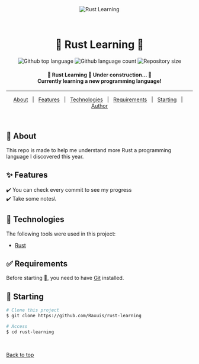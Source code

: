 <div align="center" id="top"> 
  <img src="https://networkstatic.net/wp-content/uploads/2020/01/rustacean-banner.png" alt="Rust Learning" />

&#xa0;

</div>

<h1 align="center">🦀 Rust Learning 🦀</h1>

<p align="center">
  <img alt="Github top language" src="https://img.shields.io/github/languages/top/Raxuis/rust-learning?color=56BEB8">

  <img alt="Github language count" src="https://img.shields.io/github/languages/count/Raxuis/rust-learning?color=56BEB8">

  <img alt="Repository size" src="https://img.shields.io/github/repo-size/Raxuis/rust-learning?color=56BEB8">
</p>

<h4 align="center"> 
	🚧  Rust Learning 🚀 Under construction...  🚧 <br />
  Currently learning a new programming language!
</h4>

<hr>

<p align="center">
  <a href="#dart-about">About</a> &#xa0; | &#xa0; 
  <a href="#sparkles-features">Features</a> &#xa0; | &#xa0;
  <a href="#rocket-technologies">Technologies</a> &#xa0; | &#xa0;
  <a href="#white_check_mark-requirements">Requirements</a> &#xa0; | &#xa0;
  <a href="#checkered_flag-starting">Starting</a> &#xa0; | &#xa0;
  <a href="https://github.com/Raxuis" target="_blank">Author</a>
</p>

<br>

## :dart: About

This repo is made to help me understand more Rust a programming language I discovered this year.

## :sparkles: Features

:heavy_check_mark: You can check every commit to see my progress\
:heavy_check_mark: Take some notes\

## :rocket: Technologies

The following tools were used in this project:

- [Rust](https://www.rust-lang.org/)

## :white_check_mark: Requirements

Before starting :checkered_flag:, you need to have [Git](https://git-scm.com) installed.

## :checkered_flag: Starting

```bash
# Clone this project
$ git clone https://github.com/Raxuis/rust-learning

# Access
$ cd rust-learning

```

&#xa0;

<a href="#top">Back to top</a>
